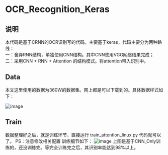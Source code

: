# OCR_Recognition_Keras
## 说明
本代码是基于CRNN的OCR识别写的代码。主要基于keras，代码主要分为两种路线：<br>
一：舍弃RNN结构，单独使用CNN结构。其中CNN使用VGG网络结果完成；<br>
二：采用CNN + RNN + Attention 的结构模式。将attention带入识别中。

## Data
本文这里使用的数据为360W的数据集。网上都是可以下载到的。具体数据样式如下：

![image](https://github.com/Tian14267/OCR_Recognition_Keras/images/data.png)

## Train
数据整理好之后，就是训练环节，直接运行 train_attention_linux.py 代码就可以了。
PS：注意修改相关配置
训练细节如下：
![image](https://github.com/Tian14267/OCR_Recognition_Keras/images/train.png)
上图是基于CNN_Only训练的，还没训练完。等完全训练完之后，其识别率能达到98%以上。
